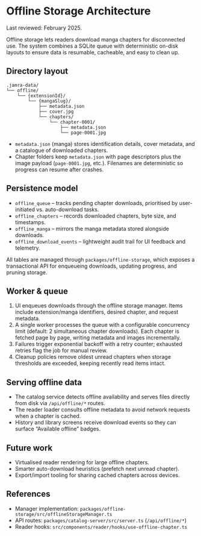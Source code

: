 # Offline Storage Architecture

Last reviewed: February 2025.

Offline storage lets readers download manga chapters for disconnected use. The
system combines a SQLite queue with deterministic on-disk layouts to ensure data
is resumable, cacheable, and easy to clean up.

## Directory layout

```
.jamra-data/
└── offline/
    └── {extensionId}/
        └── {mangaSlug}/
            ├── metadata.json
            ├── cover.jpg
            └── chapters/
                └── chapter-0001/
                    ├── metadata.json
                    └── page-0001.jpg
```

- `metadata.json` (manga) stores identification details, cover metadata, and a
  catalogue of downloaded chapters.
- Chapter folders keep `metadata.json` with page descriptors plus the image
  payload (`page-0001.jpg`, etc.). Filenames are deterministic so progress can
  resume after crashes.

## Persistence model

- `offline_queue` – tracks pending chapter downloads, prioritised by
  user-initiated vs. auto-download tasks.
- `offline_chapters` – records downloaded chapters, byte size, and timestamps.
- `offline_manga` – mirrors the manga metadata stored alongside downloads.
- `offline_download_events` – lightweight audit trail for UI feedback and
  telemetry.

All tables are managed through `packages/offline-storage`, which exposes a
transactional API for enqueueing downloads, updating progress, and pruning
storage.

## Worker & queue

1. UI enqueues downloads through the offline storage manager. Items include
   extension/manga identifiers, desired chapter, and request metadata.
2. A single worker processes the queue with a configurable concurrency limit
   (default: 2 simultaneous chapter downloads). Each chapter is fetched page by
   page, writing metadata and images incrementally.
3. Failures trigger exponential backoff with a retry counter; exhausted retries
   flag the job for manual review.
4. Cleanup policies remove oldest unread chapters when storage thresholds are
   exceeded, keeping recently read items intact.

## Serving offline data

- The catalog service detects offline availability and serves files directly
  from disk via `/api/offline/*` routes.
- The reader loader consults offline metadata to avoid network requests when a
  chapter is cached.
- History and library screens receive download events so they can surface
  “Available offline” badges.

## Future work

- Virtualised reader rendering for large offline chapters.
- Smarter auto-download heuristics (prefetch next unread chapter).
- Export/import tooling for sharing cached chapters across devices.

## References

- Manager implementation: `packages/offline-storage/src/offlineStorageManager.ts`
- API routes: `packages/catalog-server/src/server.ts` (`/api/offline/*`)
- Reader hooks: `src/components/reader/hooks/use-offline-chapter.ts`
